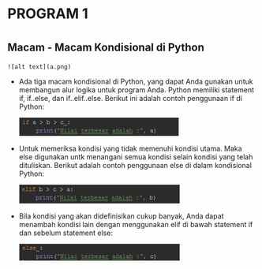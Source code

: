 # PROGRAM 1
 #
## Macam - Macam Kondisional di Python ##

	![alt text](a.png)

- Ada tiga macam kondisional di Python, yang dapat Anda gunakan untuk membangun alur logika untuk program Anda. 
Python memiliki statement if, if..else, dan if..elif..else. 
Berikut ini adalah contoh penggunaan if di Python:

	![alt text](b.png)

- Untuk memeriksa kondisi yang tidak memenuhi kondisi utama. 
Maka else digunakan untk menangani semua kondisi selain kondisi yang telah dituliskan. 
Berikut adalah contoh penggunaan else di dalam kondisional Python:

	![alt text](c.png)

- Bila kondisi yang akan didefinisikan cukup banyak, Anda dapat menambah kondisi lain dengan menggunakan elif di bawah statement if dan sebelum statement else:

	![alt text](d.png)

